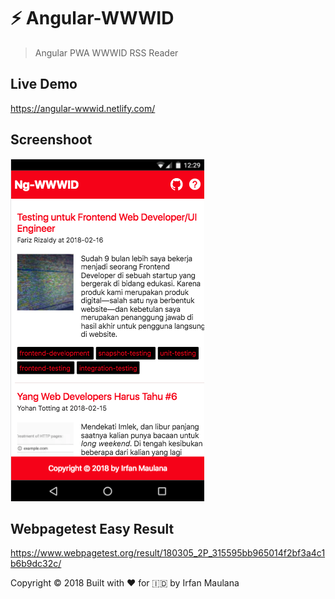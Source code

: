 # ⚡️ Angular-WWWID

> Angular PWA WWWID RSS Reader

## Live Demo

https://angular-wwwid.netlify.com/

## Screenshoot

![screenshoot](https://raw.githubusercontent.com/mazipan/angular-wwwid/master/screenshoot.png)

## Webpagetest Easy Result

https://www.webpagetest.org/result/180305_2P_315595bb965014f2bf3a4c1b6b9dc32c/

Copyright © 2018 Built with ❤️ for 🇮🇩 by Irfan Maulana
